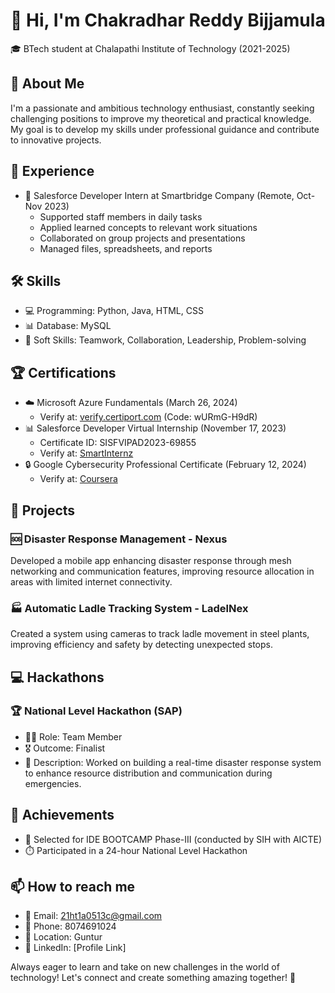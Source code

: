 

<!--
**chakri513/chakri513** is a ✨ _special_ ✨ repository because its `README.md` (this file) appears on your GitHub profile.

Here are some ideas to get you started:

- 🔭 I’m currently working on ...
- 🌱 I’m currently learning ...
- 👯 I’m looking to collaborate on ...
- 🤔 I’m looking for help with ...
- 💬 Ask me about ...
- 📫 How to reach me: ...
- 😄 Pronouns: ...
- ⚡ Fun fact: ...
-->
# 👋 Hi, I'm Chakradhar Reddy Bijjamula

🎓 BTech student at Chalapathi Institute of Technology (2021-2025)

## 🚀 About Me
I'm a passionate and ambitious technology enthusiast, constantly seeking challenging positions to improve my theoretical and practical knowledge. My goal is to develop my skills under professional guidance and contribute to innovative projects.

## 💼 Experience
- 🏢 Salesforce Developer Intern at Smartbridge Company (Remote, Oct-Nov 2023)
  - Supported staff members in daily tasks
  - Applied learned concepts to relevant work situations
  - Collaborated on group projects and presentations
  - Managed files, spreadsheets, and reports

## 🛠️ Skills
- 💻 Programming: Python, Java, HTML, CSS
- 📊 Database: MySQL
- 🤝 Soft Skills: Teamwork, Collaboration, Leadership, Problem-solving

## 🏆 Certifications
- ☁️ Microsoft Azure Fundamentals (March 26, 2024)
  - Verify at: [verify.certiport.com](https://verify.certiport.com) (Code: wURmG-H9dR)
- 📊 Salesforce Developer Virtual Internship (November 17, 2023)
  - Certificate ID: SISFVIPAD2023-69855
  - Verify at: [SmartInternz](https://smartinternz.com/internships/salesforce_certificates/a41d6c84b02ed2e06f537ad90ec273f7)
- 🔒 Google Cybersecurity Professional Certificate (February 12, 2024)
  - Verify at: [Coursera](https://coursera.org/verify/professional-cert/JDJP6ACYEXZV)

## 🚧 Projects
### 🆘 Disaster Response Management - Nexus
Developed a mobile app enhancing disaster response through mesh networking and communication features, improving resource allocation in areas with limited internet connectivity.

### 🏭 Automatic Ladle Tracking System - LadelNex
Created a system using cameras to track ladle movement in steel plants, improving efficiency and safety by detecting unexpected stops.

## 💻 Hackathons
### 🏆 National Level Hackathon (SAP)
- 🧑‍💻 Role: Team Member
- 🎖️ Outcome: Finalist
- 📝 Description: Worked on building a real-time disaster response system to enhance resource distribution and communication during emergencies.

## 🏅 Achievements
- 🚀 Selected for IDE BOOTCAMP Phase-III (conducted by SIH with AICTE)
- ⏱️ Participated in a 24-hour National Level Hackathon

## 📫 How to reach me
- 📧 Email: 21ht1a0513c@gmail.com
- 📱 Phone: 8074691024
- 📍 Location: Guntur
- 💼 LinkedIn: [Profile Link]

Always eager to learn and take on new challenges in the world of technology! Let's connect and create something amazing together! 🌟
